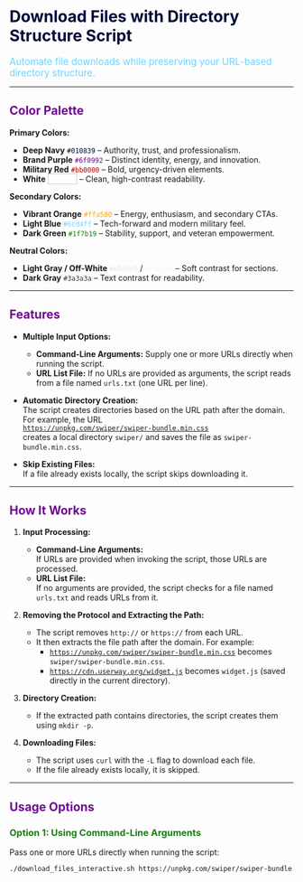 # <span style="color: #010839;">Download Files with Directory Structure Script</span>

<span style="color: #6cd4ff; font-size: 1.2em;">Automate file downloads while preserving your URL-based directory structure.</span>

---

## <span style="color: #6f0992;">Color Palette</span>

**Primary Colors:**

- **Deep Navy** <span style="color: #010839;">`#010839`</span> – Authority, trust, and professionalism.
- **Brand Purple** <span style="color: #6f0992;">`#6f0992`</span> – Distinct identity, energy, and innovation.
- **Military Red** <span style="color: #bb0000;">`#bb0000`</span> – Bold, urgency-driven elements.
- **White** <span style="color: #ffffff; background: #ffffff; border: 1px solid #ccc;">`#ffffff`</span> – Clean, high-contrast readability.

**Secondary Colors:**

- **Vibrant Orange** <span style="color: #ffa500;">`#ffa500`</span> – Energy, enthusiasm, and secondary CTAs.
- **Light Blue** <span style="color: #6cd4ff;">`#6cd4ff`</span> – Tech-forward and modern military feel.
- **Dark Green** <span style="color: #1f7b19;">`#1f7b19`</span> – Stability, support, and veteran empowerment.

**Neutral Colors:**

- **Light Gray / Off-White** <span style="color: #e5e5e5;">`#e5e5e5`</span> / <span style="color: #f5f5f5;">`#f5f5f5`</span> – Soft contrast for sections.
- **Dark Gray** <span style="color: #3a3a3a;">`#3a3a3a`</span> – Text contrast for readability.

---

## <span style="color: #6f0992;">Features</span>

- **Multiple Input Options:**
  - **Command-Line Arguments:** Supply one or more URLs directly when running the script.
  - **URL List File:** If no URLs are provided as arguments, the script reads from a file named <code>urls.txt</code> (one URL per line).

- **Automatic Directory Creation:**  
  The script creates directories based on the URL path after the domain.  
  For example, the URL  
  <code>https://unpkg.com/swiper/swiper-bundle.min.css</code>  
  creates a local directory <code>swiper/</code> and saves the file as <code>swiper-bundle.min.css</code>.

- **Skip Existing Files:**  
  If a file already exists locally, the script skips downloading it.

---

## <span style="color: #6f0992;">How It Works</span>

1. **Input Processing:**
   - **Command-Line Arguments:**  
     If URLs are provided when invoking the script, those URLs are processed.
   - **URL List File:**  
     If no arguments are provided, the script checks for a file named <code>urls.txt</code> and reads URLs from it.

2. **Removing the Protocol and Extracting the Path:**
   - The script removes <code>http://</code> or <code>https://</code> from each URL.
   - It then extracts the file path after the domain. For example:
     - <code>https://unpkg.com/swiper/swiper-bundle.min.css</code> becomes <code>swiper/swiper-bundle.min.css</code>.
     - <code>https://cdn.userway.org/widget.js</code> becomes <code>widget.js</code> (saved directly in the current directory).

3. **Directory Creation:**
   - If the extracted path contains directories, the script creates them using <code>mkdir -p</code>.

4. **Downloading Files:**
   - The script uses <code>curl</code> with the <code>-L</code> flag to download each file.
   - If the file already exists locally, it is skipped.

---

## <span style="color: #6f0992;">Usage Options</span>

### <span style="color: #1f7b19;">Option 1: Using Command-Line Arguments</span>

Pass one or more URLs directly when running the script:

```bash
./download_files_interactive.sh https://unpkg.com/swiper/swiper-bundle.min.css https://cdn.userway.org/widget.js

